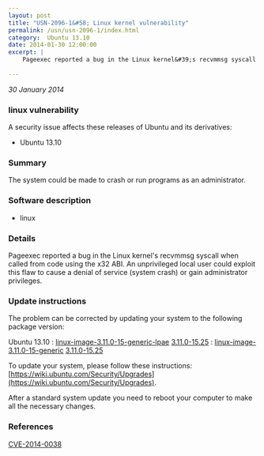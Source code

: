 ```yaml
---
layout: post
title: "USN-2096-1&#58; Linux kernel vulnerability"
permalink: /usn/usn-2096-1/index.html
category:  Ubuntu 13.10
date: 2014-01-30 12:00:00
excerpt: |
    Pageexec reported a bug in the Linux kernel&#39;s recvmmsg syscall when called from code using the x32 ABI. An unprivileged local user could exploit this flaw to cause a denial of service (system crash) or gain administrator privileges. 
    
--- 
```

 
 

*30 January 2014*

### linux vulnerability

A security issue affects these releases of Ubuntu and its derivatives:

* Ubuntu 13.10

### Summary

The system could be made to crash or run programs as an administrator. 

### Software description

* linux 

### Details

Pageexec reported a bug in the Linux kernel&#39;s recvmmsg syscall when called from code using the x32 ABI. An unprivileged local user could exploit this flaw to cause a denial of service (system crash) or gain administrator privileges. 

### Update instructions

The problem can be corrected by updating your system to the following package version:

Ubuntu 13.10
 : [linux-image-3.11.0-15-generic-lpae](https://launchpad.net/ubuntu/+source/linux) <span> [3.11.0-15.25](https://launchpad.net/ubuntu/+source/linux/3.11.0-15.25) </span> 
 : [linux-image-3.11.0-15-generic](https://launchpad.net/ubuntu/+source/linux) <span> [3.11.0-15.25](https://launchpad.net/ubuntu/+source/linux/3.11.0-15.25) </span> 

To update your system, please follow these instructions: [https://wiki.ubuntu.com/Security/Upgrades](https://wiki.ubuntu.com/Security/Upgrades).

After a standard system update you need to reboot your computer to make all the necessary changes. 

### References

 
 [CVE-2014-0038](http://people.ubuntu.com/~ubuntu-security/cve/CVE-2014-0038)
 

